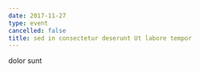 ```yaml
---
date: 2017-11-27
type: event
cancelled: false
title: sed in consectetur deserunt Ut labore tempor
---
```

dolor sunt